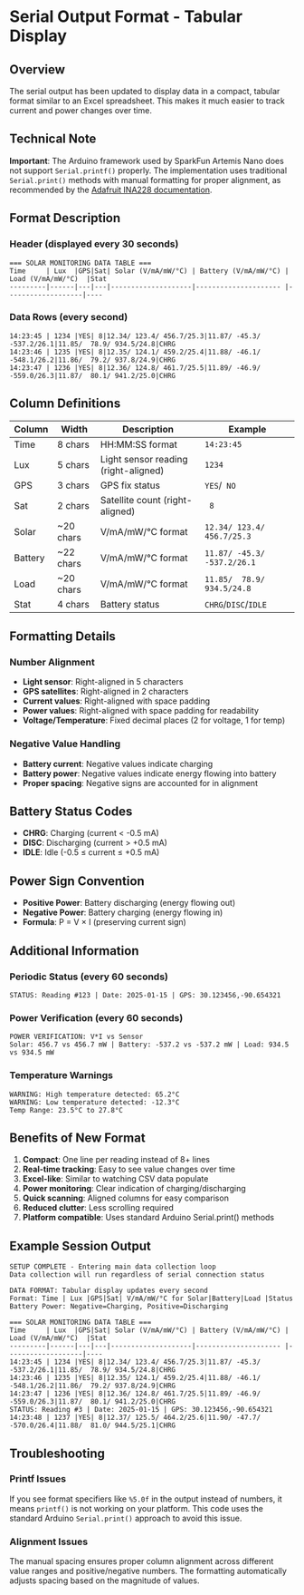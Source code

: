 # Serial Output Format - Tabular Display

## Overview
The serial output has been updated to display data in a compact, tabular format similar to an Excel spreadsheet. This makes it much easier to track current and power changes over time.

## Technical Note
**Important**: The Arduino framework used by SparkFun Artemis Nano does not support `Serial.printf()` properly. The implementation uses traditional `Serial.print()` methods with manual formatting for proper alignment, as recommended by the [Adafruit INA228 documentation](https://learn.adafruit.com/adafruit-ina228-i2c-power-monitor/arduino).

## Format Description

### Header (displayed every 30 seconds)
```
=== SOLAR MONITORING DATA TABLE ===
Time     | Lux  |GPS|Sat| Solar (V/mA/mW/°C) | Battery (V/mA/mW/°C) | Load (V/mA/mW/°C)  |Stat
---------|------|---|---|--------------------|--------------------- |-------------------|----
```

### Data Rows (every second)
```
14:23:45 | 1234 |YES| 8|12.34/ 123.4/ 456.7/25.3|11.87/ -45.3/ -537.2/26.1|11.85/  78.9/ 934.5/24.8|CHRG
14:23:46 | 1235 |YES| 8|12.35/ 124.1/ 459.2/25.4|11.88/ -46.1/ -548.1/26.2|11.86/  79.2/ 937.8/24.9|CHRG
14:23:47 | 1236 |YES| 8|12.36/ 124.8/ 461.7/25.5|11.89/ -46.9/ -559.0/26.3|11.87/  80.1/ 941.2/25.0|CHRG
```

## Column Definitions

| Column | Width | Description | Example |
|--------|-------|-------------|---------|
| Time | 8 chars | HH:MM:SS format | `14:23:45` |
| Lux | 5 chars | Light sensor reading (right-aligned) | `1234` |
| GPS | 3 chars | GPS fix status | `YES`/` NO` |
| Sat | 2 chars | Satellite count (right-aligned) | ` 8` |
| Solar | ~20 chars | V/mA/mW/°C format | `12.34/ 123.4/ 456.7/25.3` |
| Battery | ~22 chars | V/mA/mW/°C format | `11.87/ -45.3/ -537.2/26.1` |
| Load | ~20 chars | V/mA/mW/°C format | `11.85/  78.9/ 934.5/24.8` |
| Stat | 4 chars | Battery status | `CHRG`/`DISC`/`IDLE` |

## Formatting Details

### Number Alignment
- **Light sensor**: Right-aligned in 5 characters
- **GPS satellites**: Right-aligned in 2 characters  
- **Current values**: Right-aligned with space padding
- **Power values**: Right-aligned with space padding for readability
- **Voltage/Temperature**: Fixed decimal places (2 for voltage, 1 for temp)

### Negative Value Handling
- **Battery current**: Negative values indicate charging
- **Battery power**: Negative values indicate energy flowing into battery
- **Proper spacing**: Negative signs are accounted for in alignment

## Battery Status Codes
- **CHRG**: Charging (current < -0.5 mA)
- **DISC**: Discharging (current > +0.5 mA)  
- **IDLE**: Idle (-0.5 ≤ current ≤ +0.5 mA)

## Power Sign Convention
- **Positive Power**: Battery discharging (energy flowing out)
- **Negative Power**: Battery charging (energy flowing in)
- **Formula**: P = V × I (preserving current sign)

## Additional Information

### Periodic Status (every 60 seconds)
```
STATUS: Reading #123 | Date: 2025-01-15 | GPS: 30.123456,-90.654321
```

### Power Verification (every 60 seconds)
```
POWER VERIFICATION: V*I vs Sensor
Solar: 456.7 vs 456.7 mW | Battery: -537.2 vs -537.2 mW | Load: 934.5 vs 934.5 mW
```

### Temperature Warnings
```
WARNING: High temperature detected: 65.2°C
WARNING: Low temperature detected: -12.3°C
Temp Range: 23.5°C to 27.8°C
```

## Benefits of New Format

1. **Compact**: One line per reading instead of 8+ lines
2. **Real-time tracking**: Easy to see value changes over time
3. **Excel-like**: Similar to watching CSV data populate
4. **Power monitoring**: Clear indication of charging/discharging
5. **Quick scanning**: Aligned columns for easy comparison
6. **Reduced clutter**: Less scrolling required
7. **Platform compatible**: Uses standard Arduino Serial.print() methods

## Example Session Output
```
SETUP COMPLETE - Entering main data collection loop
Data collection will run regardless of serial connection status

DATA FORMAT: Tabular display updates every second
Format: Time | Lux |GPS|Sat| V/mA/mW/°C for Solar|Battery|Load |Status
Battery Power: Negative=Charging, Positive=Discharging

=== SOLAR MONITORING DATA TABLE ===
Time     | Lux  |GPS|Sat| Solar (V/mA/mW/°C) | Battery (V/mA/mW/°C) | Load (V/mA/mW/°C)  |Stat
---------|------|---|---|--------------------|--------------------- |-------------------|----
14:23:45 | 1234 |YES| 8|12.34/ 123.4/ 456.7/25.3|11.87/ -45.3/ -537.2/26.1|11.85/  78.9/ 934.5/24.8|CHRG
14:23:46 | 1235 |YES| 8|12.35/ 124.1/ 459.2/25.4|11.88/ -46.1/ -548.1/26.2|11.86/  79.2/ 937.8/24.9|CHRG
14:23:47 | 1236 |YES| 8|12.36/ 124.8/ 461.7/25.5|11.89/ -46.9/ -559.0/26.3|11.87/  80.1/ 941.2/25.0|CHRG
STATUS: Reading #3 | Date: 2025-01-15 | GPS: 30.123456,-90.654321
14:23:48 | 1237 |YES| 8|12.37/ 125.5/ 464.2/25.6|11.90/ -47.7/ -570.0/26.4|11.88/  81.0/ 944.5/25.1|CHRG
```

## Troubleshooting

### Printf Issues
If you see format specifiers like `%5.0f` in the output instead of numbers, it means `printf()` is not working on your platform. This code uses the standard Arduino `Serial.print()` approach to avoid this issue.

### Alignment Issues  
The manual spacing ensures proper column alignment across different value ranges and positive/negative numbers. The formatting automatically adjusts spacing based on the magnitude of values. 